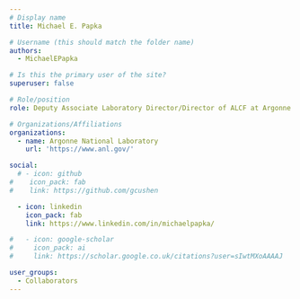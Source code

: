 ```yaml
---
# Display name
title: Michael E. Papka

# Username (this should match the folder name)
authors:
  - MichaelEPapka

# Is this the primary user of the site?
superuser: false

# Role/position
role: Deputy Associate Laboratory Director/Director of ALCF at Argonne National Laboratory

# Organizations/Affiliations
organizations:
  - name: Argonne National Laboratory
    url: 'https://www.anl.gov/'

social:
  # - icon: github
#    icon_pack: fab
#    link: https://github.com/gcushen

  - icon: linkedin
    icon_pack: fab
    link: https://www.linkedin.com/in/michaelpapka/

#   - icon: google-scholar
#     icon_pack: ai
#     link: https://scholar.google.co.uk/citations?user=sIwtMXoAAAAJ

user_groups:
  - Collaborators
---
```

